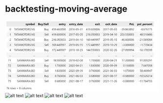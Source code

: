 # backtesting-moving-average
![alt text](https://github.com/axe-rishabh/backtesting-moving-average/blob/main/Generated%20Signal%20data%20frame.png)
![alt text]()
![alt text]()
![alt text]()
![alt text]()
